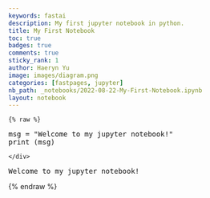 ```yaml
---
keywords: fastai
description: My first jupyter notebook in python. 
title: My First Notebook
toc: true 
badges: true
comments: true
sticky_rank: 1
author: Haeryn Yu
image: images/diagram.png
categories: [fastpages, jupyter]
nb_path: _notebooks/2022-08-22-My-First-Notebook.ipynb
layout: notebook
---
```


<!--
#################################################
### THIS FILE WAS AUTOGENERATED! DO NOT EDIT! ###
#################################################
# file to edit: _notebooks/2022-08-22-My-First-Notebook.ipynb
-->

<div class="container" id="notebook-container">
        
    {% raw %}
    
<div class="cell border-box-sizing code_cell rendered">
<div class="input">

<div class="inner_cell">
    <div class="input_area">
<div class=" highlight hl-ipython3"><pre><span></span><span class="n">msg</span> <span class="o">=</span> <span class="s2">&quot;Welcome to my jupyter notebook!&quot;</span>
<span class="nb">print</span> <span class="p">(</span><span class="n">msg</span><span class="p">)</span>
</pre></div>

    </div>
</div>
</div>

<div class="output_wrapper">
<div class="output">

<div class="output_area">

<div class="output_subarea output_stream output_stdout output_text">
<pre>Welcome to my jupyter notebook!
</pre>
</div>
</div>

</div>
</div>

</div>
    {% endraw %}

</div>
 

